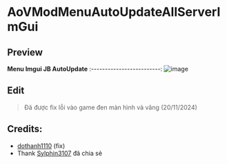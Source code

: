 # AoVModMenuAutoUpdateAllServerImGui

## Preview
**Menu Imgui JB AutoUpdate**
:-------------------------:
![image](https://github.com/user-attachments/assets/5895a5a1-03ea-4580-a094-6589698e69ff)

## Edit
> Đã được fix lỗi vào game đen màn hình và văng (20/11/2024)

## Credits:
- [dothanh1110](https://github.com/thanhdo1110/AoVModMenuAutoUpdateAllServerImGui) (fix)
- Thank [Sylphin3107](https://t.me/Sylphin3107) đã chia sẻ
